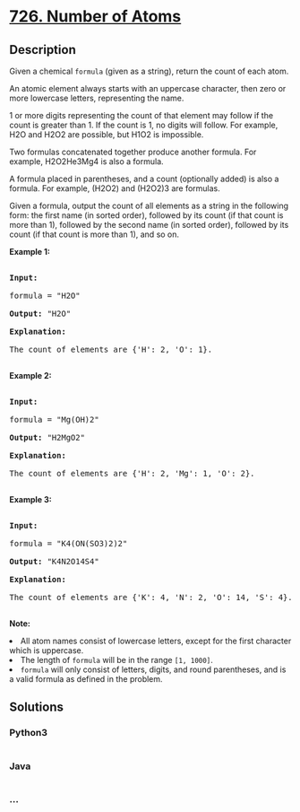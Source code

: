 # [726. Number of Atoms](https://leetcode.com/problems/number-of-atoms)

## Description
<p>Given a chemical <code>formula</code> (given as a string), return the count of each atom.

</p><p>

An atomic element always starts with an uppercase character, then zero or more lowercase letters, representing the name.

</p><p>

1 or more digits representing the count of that element may follow if the count is greater than 1.  If the count is 1, no digits will follow.  For example, H2O and H2O2 are possible, but H1O2 is impossible.

</p><p>

Two formulas concatenated together produce another formula.  For example, H2O2He3Mg4 is also a formula.  

</p><p>

A formula placed in parentheses, and a count (optionally added) is also a formula.  For example, (H2O2) and (H2O2)3 are formulas.

</p><p>

Given a formula, output the count of all elements as a string in the following form: the first name (in sorted order), followed by its count (if that count is more than 1), followed by the second name (in sorted order), followed by its count (if that count is more than 1), and so on.</p>



<p><b>Example 1:</b><br />

<pre>

<b>Input:</b> 

formula = "H2O"

<b>Output:</b> "H2O"

<b>Explanation:</b> 

The count of elements are {'H': 2, 'O': 1}.

</pre>

</p>



<p><b>Example 2:</b><br />

<pre>

<b>Input:</b> 

formula = "Mg(OH)2"

<b>Output:</b> "H2MgO2"

<b>Explanation:</b> 

The count of elements are {'H': 2, 'Mg': 1, 'O': 2}.

</pre>

</p>



<p><b>Example 3:</b><br />

<pre>

<b>Input:</b> 

formula = "K4(ON(SO3)2)2"

<b>Output:</b> "K4N2O14S4"

<b>Explanation:</b> 

The count of elements are {'K': 4, 'N': 2, 'O': 14, 'S': 4}.

</pre>

</p>



<p><b>Note:</b>

<li>All atom names consist of lowercase letters, except for the first character which is uppercase.</li>

<li>The length of <code>formula</code> will be in the range <code>[1, 1000]</code>.</li>

<li><code>formula</code> will only consist of letters, digits, and round parentheses, and is a valid formula as defined in the problem.</li>

</p>


## Solutions


<!-- tabs:start -->

### **Python3**

```python

```

### **Java**

```java

```

### **...**
```

```

<!-- tabs:end -->